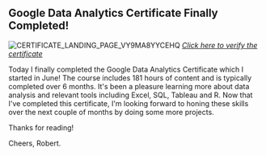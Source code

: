 ## Google Data Analytics Certificate Finally Completed!

![CERTIFICATE_LANDING_PAGE_VY9MA8YYCEHQ](https://user-images.githubusercontent.com/105367716/184691264-63a0f847-928a-49ac-aa85-06177f892595.jpeg)
[*Click here to verify the certificate*](https://coursera.org/verify/professional-cert/VY9MA8YYCEHQ)

Today I finally completed the Google Data Analytics Certificate which I started in June! The course includes 181 hours of content and is typically completed over 6 months. It's been a pleasure learning more about data analysis and relevant tools including Excel, SQL, Tableau and R. Now that I've completed this certificate, I'm looking forward to honing these skills over the next couple of months by doing some more projects.

Thanks for reading! 

Cheers,
Robert.
